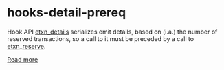# hooks-detail-prereq

Hook API [etxn_details](https://xrpl-hooks.readme.io//reference/etxn_details) serializes emit details, based on (i.a.) the number of reserved transactions, so a call to it must be preceded by a call to [etxn_reserve](https://xrpl-hooks.readme.io//reference/etxn_reserve).

[Read more](https://xrpl-hooks.readme.io//docs/emitted-transactions)
